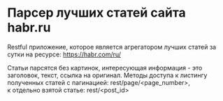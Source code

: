# Парсер лучших статей сайта habr.ru

Restful приложение, которое является агрегатором лучших статей за сутки на ресурсе:
https://habr.com/ru/

Статьи парсятся без картинок, интересующая информация - это заголовок, текст, ссылка на оригинал. 
Методы доступа к листингу полученных статей с пагинацией: rest/page/<page_number>,  
к отдельно взятой статье: rest/<post_id> 


